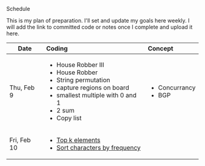 Schedule

This is my plan of preparation. I'll set and update my goals here weekly. I will add the link to committed code or notes once I complete and upload it here.


| Date        | Coding                    | Concept |
| ----------- |:-------------------------|:-------|
| Thu, Feb 9  | <ul><li>House Robber III</li><li>House Robber</li><li>String permutation</li><li>capture regions on board</li><li>smallest multiple with 0 and 1</li><li>2 sum</li><li>Copy list</li></ul>|<ul><li>Concurrancy</li><li>BGP</li><ul>|
| Fri, Feb 10 | <ul> <li>[Top k elements](https://github.com/tSushant/interview_portfolio/blob/master/programming/priority_queue/top_k_elements.cpp)</li><li>[Sort characters by frequency](https://github.com/tSushant/interview_portfolio/blob/master/programming/priority_queue/sort_char_by_freq.cpp)</li>| |                                              

                                              
           
               
